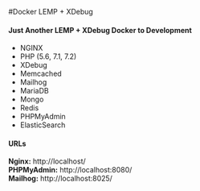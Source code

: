 #Docker LEMP + XDebug
#### Just Another LEMP + XDebug Docker to Development

* NGINX
* PHP (5.6, 7.1, 7.2)
* XDebug 
* Memcached
* Mailhog
* MariaDB
* Mongo
* Redis
* PHPMyAdmin
* ElasticSearch

#### URLs
**Nginx:** http://localhost/ \
**PHPMyAdmin:** http://localhost:8080/ \
**Mailhog:** http://localhost:8025/ 

